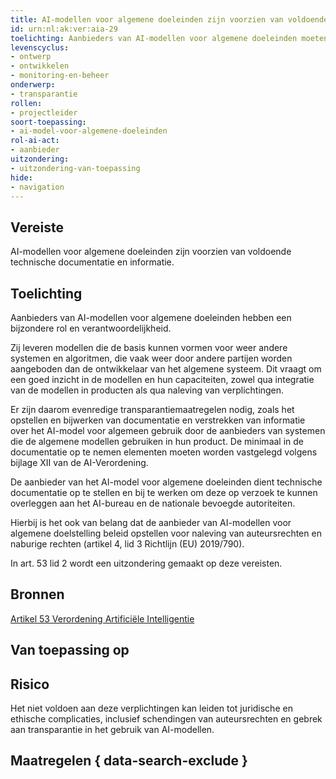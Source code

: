 ```yaml
---
title: AI-modellen voor algemene doeleinden zijn voorzien van voldoende technische documentatie en informatie.
id: urn:nl:ak:ver:aia-29
toelichting: Aanbieders van AI-modellen voor algemene doeleinden moeten (technische) informatie en documentatie opstellen, up-to-date houden en beschikbaar stellen voor aanbieders van AI-systemen die het AI-model voor algemene doeleinden in hun AI-systemen willen integreren. 
levenscyclus:
- ontwerp
- ontwikkelen
- monitoring-en-beheer
onderwerp:
- transparantie
rollen:
- projectleider
soort-toepassing:
- ai-model-voor-algemene-doeleinden
rol-ai-act:
- aanbieder
uitzondering: 
- uitzondering-van-toepassing
hide:
- navigation
---
```


<!-- tags -->
## Vereiste
AI-modellen voor algemene doeleinden zijn voorzien van voldoende technische documentatie en informatie.

## Toelichting

Aanbieders van AI-modellen voor algemene doeleinden hebben een bijzondere rol en verantwoordelijkheid.

Zij leveren modellen die de basis kunnen vormen voor weer andere systemen en algoritmen, die vaak weer door andere partijen worden aangeboden dan de ontwikkelaar van het algemene systeem. Dit vraagt om een goed inzicht in de modellen en hun capaciteiten, zowel qua integratie van de modellen in producten als qua naleving van verplichtingen.

Er zijn daarom evenredige transparantiemaatregelen nodig, zoals het opstellen en bijwerken van documentatie en verstrekken van informatie over het AI-model voor algemeen gebruik door de aanbieders van systemen die de algemene modellen gebruiken in hun product. De minimaal in de documentatie op te nemen elementen moeten worden vastgelegd volgens bijlage XII van de AI-Verordening.

De aanbieder van het AI-model voor algemene doeleinden dient technische documentatie op te stellen en bij te werken om deze op verzoek te kunnen overleggen aan het AI-bureau en de nationale bevoegde autoriteiten.

Hierbij is het ook van belang dat de aanbieder van AI-modellen voor algemene doelstelling beleid opstellen voor naleving van auteursrechten en naburige rechten (artikel 4, lid 3 Richtlijn (EU) 2019/790).

In art. 53 lid 2 wordt een uitzondering gemaakt op deze vereisten.

## Bronnen
[Artikel 53 Verordening Artificiële Intelligentie](https://eur-lex.europa.eu/legal-content/NL/TXT/HTML/?uri=OJ:L_202401689#d1e5576-1-1)

## Van toepassing op 
<!-- tags-ai-act -->


## Risico
Het niet voldoen aan deze verplichtingen kan leiden tot juridische en ethische complicaties, inclusief schendingen van auteursrechten en gebrek aan transparantie in het gebruik van AI-modellen.

## Maatregelen { data-search-exclude }

<!-- list_maatregelen vereiste/aia-29-ai-modellen-algemene-doeleinden onderwerp/publieke-inkoop no-search no-onderwerp no-rol no-levenscyclus -->
